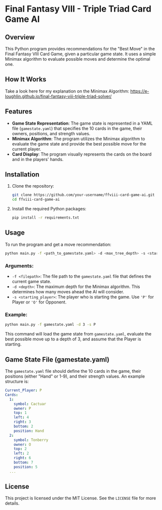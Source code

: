 # Final Fantasy VIII - Triple Triad Card Game AI

## Overview

This Python program provides recommendations for the "Best Move" in the Final Fantasy VIII Card Game, given a particular game state. It uses a simple Minimax algorithm to evaluate possible moves and determine the optimal one.

## How It Works

Take a look here for my explanation on the Minimax Algorithm: https://e-loughlin.github.io/final-fantasy-viii-triple-triad-solver/

## Features

- **Game State Representation**: The game state is represented in a YAML file (`gamestate.yaml`) that specifies the 10 cards in the game, their owners, positions, and strength values.
- **Minimax Algorithm**: The program utilizes the Minimax algorithm to evaluate the game state and provide the best possible move for the current player.
- **Card Display**: The program visually represents the cards on the board and in the players' hands.

## Installation

1. Clone the repository:

   ```bash
   git clone https://github.com/your-username/ffviii-card-game-ai.git
   cd ffviii-card-game-ai
   ```

2. Install the required Python packages:

   ```bash
   pip install -r requirements.txt
   ```

## Usage

To run the program and get a move recommendation:

```bash
python main.py -f <path_to_gamestate.yaml> -d <max_tree_depth> -s <starting_player>
```

### Arguments:

- `-f <filepath>`: The file path to the `gamestate.yaml` file that defines the current game state.
- `-d <depth>`: The maximum depth for the Minimax algorithm. This determines how many moves ahead the AI will consider.
- `-s <starting_player>`: The player who is starting the game. Use `'P'` for Player or `'O'` for Opponent.

### Example:

```bash
python main.py -f gamestate.yaml -d 3 -s P
```

This command will load the game state from `gamestate.yaml`, evaluate the best possible move up to a depth of 3, and assume that the Player is starting.

## Game State File (gamestate.yaml)

The `gamestate.yaml` file should define the 10 cards in the game, their positions (either "Hand" or 1-9), and their strength values. An example structure is:

```yaml
Current_Player: P
Cards:
  1:
    symbol: Cactuar
    owner: P
    top: 1
    left: 4
    right: 3
    bottom: 2
    position: Hand
  2:
    symbol: Tonberry
    owner: O
    top: 2
    left: 2
    right: 6
    bottom: 7
    position: 5
  ...
```

## License

This project is licensed under the MIT License. See the `LICENSE` file for more details.
